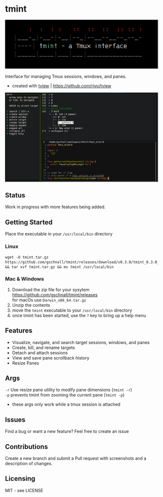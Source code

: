 # tmint

![tmint screenshot](./readme_screenshots/tmint_logo.png?raw=true "tmint logo")

Interface for managing Tmux sessions, windows, and panes.

- created with [tview](https://github.com/rivo/tview) | https://github.com/rivo/tview

![tmint screenshot](./readme_screenshots/tmint_2.png?raw=true "tmint example")

## Status

Work in progress with more features being added.

## Getting Started

Place the executable in your `/usr/local/bin` directory

### Linux

```shell
wget -O tmint.tar.gz https://github.com/gschnall/tmint/releases/download/v0.3.0/tmint_0.3.0_Linux_x86_64.tar.gz && tar xvf tmint.tar.gz && mv tmint /usr/local/bin
```

### Mac & Windows

1. Download the zip file for your sysytem
   https://github.com/gschnall/tmint/releases  
   for macOs use `Darwin_x86_64.tar.gz`
2. Unzip the contents
3. move the `tmint` executable to your `/usr/local/bin` directory
4. once tmint has been started, use the `?` key to bring up a help menu

## Features

- Visualize, navigate, and search target sessions, windows, and panes
- Create, kill, and rename targets
- Detach and attach sessions
- View and save pane scrollback history
- Resize Panes

## Args

`-r` Use resize pane utility to modify pane dimensions (`tmint -r`)  
`-p` prevents tmint from zooming the current pane (`tmint -p`)  

- these args only work while a tmux session is attached

## Issues

Find a bug or want a new feature? Feel free to create an issue

## Contributions

Create a new branch and submit a Pull request with screenshots and a description of changes.

## Licensing

MIT - see LICENSE
